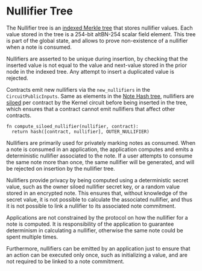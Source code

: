 # Nullifier Tree

The Nullifier tree is an [indexed Merkle tree](./tree-implementations.md#indexed-merkle-trees) that stores nullifier values. Each value stored in the tree is a 254-bit altBN-254 scalar field element. This tree is part of the global state, and allows to prove non-existence of a nullifier when a note is consumed.

Nullifiers are asserted to be unique during insertion, by checking that the inserted value is not equal to the value and next-value stored in the prior node in the indexed tree. Any attempt to insert a duplicated value is rejected.

Contracts emit new nullifiers via the `new_nullifiers` in the `CircuitPublicInputs`. Same as elements in the [Note Hash tree](./note-hash-tree.md), nullifiers are [siloed](./tree-implementations.md#siloing-leaves) per contract by the Kernel circuit before being inserted in the tree, which ensures that a contract cannot emit nullifiers that affect other contracts.

```
fn compute_siloed_nullifier(nullifier, contract):
  return hash([contract, nullifier], OUTER_NULLIFIER)
```

Nullifiers are primarily used for privately marking notes as consumed. When a note is consumed in an application, the application computes and emits a deterministic nullifier associated to the note. If a user attempts to consume the same note more than once, the same nullifier will be generated, and will be rejected on insertion by the nullifier tree.

Nullifiers provide privacy by being computed using a deterministic secret value, such as the owner siloed nullifier secret key, or a random value stored in an encrypted note. This ensures that, without knowledge of the secret value, it is not possible to calculate the associated nullifier, and thus it is not possible to link a nullifier to its associated note commitment.

Applications are not constrained by the protocol on how the nullifier for a note is computed. It is responsibility of the application to guarantee determinism in calculating a nullifier, otherwise the same note could be spent multiple times.

Furthermore, nullifiers can be emitted by an application just to ensure that an action can be executed only once, such as initializing a value, and are not required to be linked to a note commitment.
